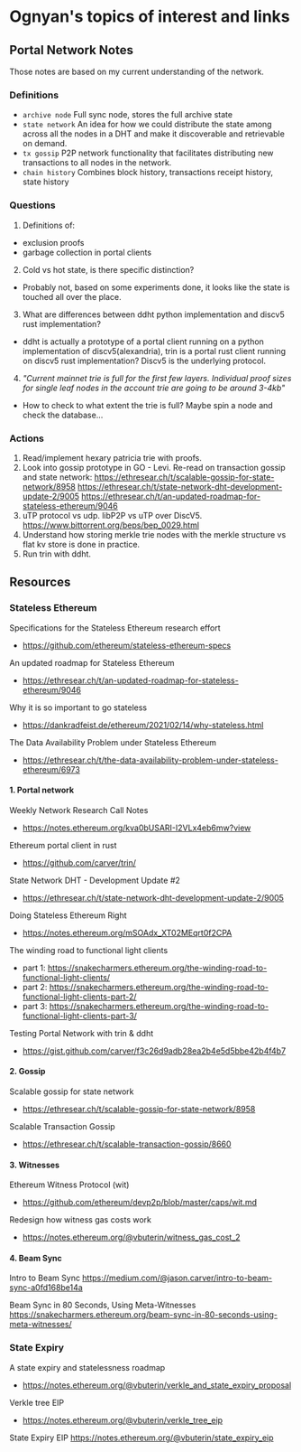 # Ognyan's topics of interest and links

## Portal Network Notes

Those notes are based on my current understanding of the network.

### Definitions
- `archive node`
Full sync node, stores the full archive state
- `state network`
An idea for how we could distribute the state among across all the nodes in a DHT and make it discoverable and retrievable on demand.
- `tx gossip`
P2P network functionality that facilitates distributing new transactions to all nodes in the network.
- `chain history`
Combines block history, transactions receipt history, state history

### Questions
1. Definitions of:
- exclusion proofs
- garbage collection in portal clients

2. Cold vs hot state, is there specific distinction?
- Probably not, based on some experiments done, it looks like the state is touched all 
   over the place.

3. What are differences between ddht python implementation and discv5 rust 
   implementation?
- ddht is actually a prototype of a portal client running on a python implementation of 
   discv5(alexandria), trin is a portal rust client running on discv5 rust 
  implementation? Discv5 is the underlying protocol.

4. *"Current mainnet trie is full for the first few layers. Individual proof sizes for single leaf nodes in the account trie are going to be around 3-4kb"*

- How to check to what extent the trie is full?
Maybe spin a node and check the database...

### Actions

1. Read/implement hexary patricia trie with proofs.
2. Look into gossip prototype in GO - Levi. Re-read on transaction gossip and state network:
https://ethresear.ch/t/scalable-gossip-for-state-network/8958
https://ethresear.ch/t/state-network-dht-development-update-2/9005
https://ethresear.ch/t/an-updated-roadmap-for-stateless-ethereum/9046
3. uTP protocol vs udp. libP2P vs uTP over DiscV5.
https://www.bittorrent.org/beps/bep_0029.html
4. Understand how storing merkle trie nodes with the merkle structure vs flat kv store is done in practice.
5. Run trin with ddht.

## Resources

### Stateless Ethereum
Specifications for the Stateless Ethereum research effort
- https://github.com/ethereum/stateless-ethereum-specs

An updated roadmap for Stateless Ethereum
- https://ethresear.ch/t/an-updated-roadmap-for-stateless-ethereum/9046

Why it is so important to go stateless
- https://dankradfeist.de/ethereum/2021/02/14/why-stateless.html

The Data Availability Problem under Stateless Ethereum
- https://ethresear.ch/t/the-data-availability-problem-under-stateless-ethereum/6973

#### 1. Portal network

Weekly Network Research Call Notes
- https://notes.ethereum.org/kva0bUSARI-I2VLx4eb6mw?view

Ethereum portal client in rust
- https://github.com/carver/trin/

State Network DHT - Development Update #2
- https://ethresear.ch/t/state-network-dht-development-update-2/9005

Doing Stateless Ethereum Right
- https://notes.ethereum.org/mSOAdx_XT02MEqrt0f2CPA

The winding road to functional light clients

- part 1: 
https://snakecharmers.ethereum.org/the-winding-road-to-functional-light-clients/
- part 2:
https://snakecharmers.ethereum.org/the-winding-road-to-functional-light-clients-part-2/
- part 3:
https://snakecharmers.ethereum.org/the-winding-road-to-functional-light-clients-part-3/

Testing Portal Network with trin & ddht
- https://gist.github.com/carver/f3c26d9adb28ea2b4e5d5bbe42b4f4b7

#### 2. Gossip
Scalable gossip for state network
- https://ethresear.ch/t/scalable-gossip-for-state-network/8958

Scalable Transaction Gossip
- https://ethresear.ch/t/scalable-transaction-gossip/8660

#### 3. Witnesses

Ethereum Witness Protocol (wit)
- https://github.com/ethereum/devp2p/blob/master/caps/wit.md

Redesign how witness gas costs work
- https://notes.ethereum.org/@vbuterin/witness_gas_cost_2

#### 4. Beam Sync

Intro to Beam Sync
https://medium.com/@jason.carver/intro-to-beam-sync-a0fd168be14a

Beam Sync in 80 Seconds, Using Meta-Witnesses
https://snakecharmers.ethereum.org/beam-sync-in-80-seconds-using-meta-witnesses/

### State Expiry

A state expiry and statelessness roadmap
- https://notes.ethereum.org/@vbuterin/verkle_and_state_expiry_proposal

Verkle tree EIP
- https://notes.ethereum.org/@vbuterin/verkle_tree_eip

State Expiry EIP
https://notes.ethereum.org/@vbuterin/state_expiry_eip